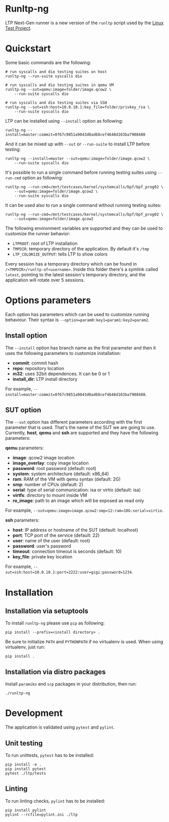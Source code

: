 Runltp-ng
=========

LTP Next-Gen runner is a new version of the `runltp` script used by the
[Linux Test Project](https://github.com/linux-test-project/ltp).

Quickstart
==========

Some basic commands are the following:

    # run syscalls and dio testing suites on host
    runltp-ng --run-suite syscalls dio

    # run syscalls and dio testing suites in qemu VM
    runltp-ng --sut=qemu:image=folder/image.qcow2 \
        --run-suite syscalls dio

    # run syscalls and dio testing suites via SSH
    runltp-ng --sut=ssh:host=10.0.10.1:key_file=folder/privkey_rsa \
        --run-suite syscalls dio

LTP can be installed using `--install` option as following:

    runltp-ng --install=master:commit=0f67c9851a9043d0ad68cef4648d103ba7908480

And it can be mixed up with `--sut` or `--run-suite` to install LTP
before testing:

    runltp-ng --install=master --sut=qemu:image=folder/image.qcow2 \
        --run-suite syscalls dio

It's possible to run a single command before running testing suites using
`--run-cmd` option as following:

    runltp-ng --run-cmd=/mnt/testcases/kernel/systemcalls/bpf/bpf_prog02 \
        --sut=qemu:image=folder/image.qcow2 \
        --run-suite syscalls dio

It can be used also to run a single command without running testing suites:

    runltp-ng --run-cmd=/mnt/testcases/kernel/systemcalls/bpf/bpf_prog02 \
        --sut=qemu:image=folder/image.qcow2

The following environment variables are supported and they can be used to
customize the runner behavior:

- `LTPROOT`: root of LTP installation
- `TMPDIR`: temporary directory of the application. By default it's `/tmp`
- `LTP_COLORIZE_OUTPUT`: tells LTP to show colors

Every session has a temporary directory which can be found in
`/<TMPDIR>/runltp-of<username>`. Inside this folder there's a symlink
called `latest`, pointing to the latest session's temporary directory, and the
application will rotate over 5 sessions.

Options parameters
==================

Each option has parameters which can be used to customize running behaviour.
Their syntax is `--option=param0:key1=param1:key2=param2`.

Install option
--------------

The `--install` option has branch name as the first parameter and then it
uses the following parameters to customize installation:
- **commit**: commit hash
- **repo**: repository location
- **m32**: uses 32bit dependences. It can be 0 or 1
- **install_dir**: LTP install directory

For example, `--install=master:commit=0f67c9851a9043d0ad68cef4648d103ba7908480`.

SUT option
----------

The `--sut` option has different parameters according with the first parameter
that is used. That's the name of the SUT we are going to use. Currently,
**host**, **qemu** and **ssh** are supported and they have the following
parameters:

**qemu** parameters:
- **image**: qcow2 image location
- **image_overlay**: copy image location
- **password**: root password (default: root)
- **system**: system architecture (default: x86_64)
- **ram**: RAM of the VM with qemu syntax (default: 2G)
- **smp**: number of CPUs (default: 2)
- **serial**: type of serial communication: isa or virtio (default: isa)
- **virtfs**: directory to mount inside VM
- **ro_image**: path to an image which will be exposed as read only

For example, `--sut=qemu:image=image.qcow2:smp=12:ram=10G:serial=virtio`.

**ssh** parameters:
- **host**: IP address or hostname of the SUT (default: localhost)
- **port**: TCP port of the service (default: 22)
- **user**: name of the user (default: root)
- **password**: user's password
- **timeout**: connection timeout is seconds (default: 10)
- **key_file**: private key location

For example, `--sut=ssh:host=10.0.10.1:port=2222:user=gigi:password=1234`.

Installation
============

Installation via setuptools
---------------------------

To install `runltp-ng` please use `pip` as following:

    pip install --prefix=<install directory> .

Be sure to initialize `PATH` and `PYTHONPATH` if no virtualenv is used.
When using virtualenv, just run:

    pip install .

Installation via distro packages
--------------------------------

Install `paramiko` and `scp` packages in your distribution, then run:

    ./runltp-ng

Development
===========

The application is validated using `pytest` and `pylint`.

Unit testing
------------

To run unittests, `pytest` has to be installed:

    pip install -e .
    pip install pytest
    pytest ./ltp/tests

Linting
-------

To run linting checks, `pylint` has to be installed:

    pip install pylint
    pylint --rcfile=pylint.ini ./ltp
